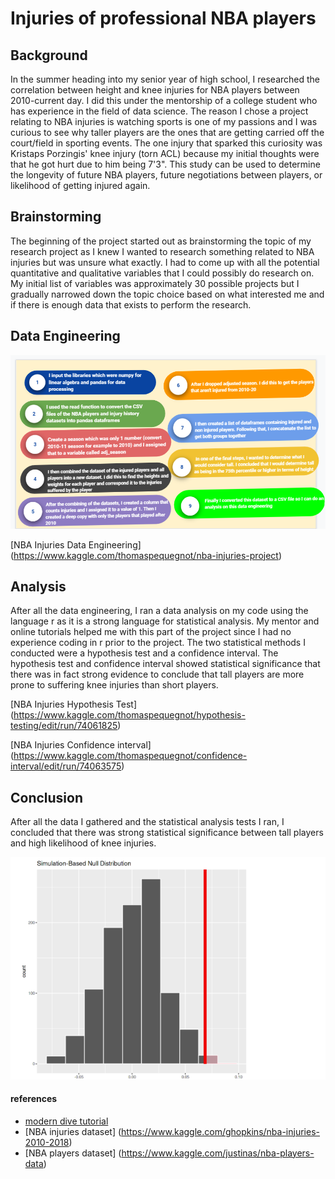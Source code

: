# Injuries of professional NBA players
## Background
In the summer heading into my senior year of high school, I researched the correlation between height and knee injuries for NBA players between 2010-current day. I did this under the mentorship of a college student who has experience in the field of data science. The reason I chose a project relating to NBA injuries is watching sports is one of my passions and I was curious to see why taller players are the ones that are getting carried off the court/field in sporting events. The one injury that sparked this curiosity was Kristaps Porzingis' knee injury (torn ACL) because my initial thoughts were that he got hurt due to him being 7'3". This study can be used to determine the longevity of future NBA players, future negotiations between players, or likelihood of getting injured again. 
## Brainstorming
The beginning of the project started out as brainstorming the topic of my research project as I knew I wanted to research something related to NBA injuries but was unsure what exactly. I had to come up with all the potential quantitative and qualitative variables that I could possibly do research on. My initial list of variables was approximately 30 possible projects but I gradually narrowed down the topic choice based on what interested me and if there is enough data that exists to perform the research. 
## Data Engineering
![test](/Data_engineering.png)

[NBA Injuries Data Engineering] (https://www.kaggle.com/thomaspequegnot/nba-injuries-project)
## Analysis
After all the data engineering, I ran a data analysis on my code using the language r as it is a strong language for statistical analysis. My mentor and online tutorials helped me with this part of the project since I had no experience coding in r prior to the project. The two statistical methods I conducted were a hypothesis test and a confidence interval. The hypothesis test and confidence interval showed statistical significance that there was in fact strong evidence to conclude that tall players are more prone to suffering knee injuries than short players.

[NBA Injuries Hypothesis Test] (https://www.kaggle.com/thomaspequegnot/hypothesis-testing/edit/run/74061825)

[NBA Injuries Confidence interval] (https://www.kaggle.com/thomaspequegnot/confidence-interval/edit/run/74063575)
## Conclusion
After all the data I gathered and the statistical analysis tests I ran, I concluded that there was strong statistical significance between tall players and high likelihood of knee injuries.

![test](/P-value_hypothesis_testing_graph.png)


#### references
- [modern dive tutorial](https://moderndive.com/)
- [NBA injuries dataset] (https://www.kaggle.com/ghopkins/nba-injuries-2010-2018)
- [NBA players dataset] (https://www.kaggle.com/justinas/nba-players-data)
